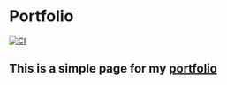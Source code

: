 # Portfolio

[![CI](https://github.com/alexandressh/portfolio/actions/workflows/build.yml/badge.svg)](https://github.com/alexandressh/portfolio/actions/workflows/build.yml)


## This is a simple page for my [portfolio](alexandressh.com)

